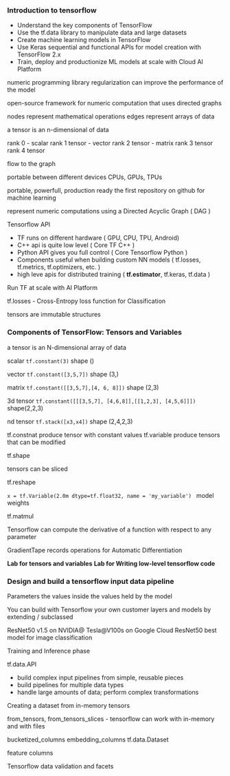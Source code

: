 ### Introduction to tensorflow

- Understand the key components of TensorFlow
- Use the tf.data library to manipulate data and large datasets
- Create machine learning models in TensorFlow
- Use Keras sequential and functional APIs for model creation with TensorFlow 2.x
- Train, deploy and productionize ML models at scale with Cloud AI Platform



numeric programming library
regularization can improve the performance of the model

open-source framework for numeric computation that uses directed graphs


nodes represent mathematical operations
edges represent arrays of data


a tensor is an n-dimensional of data

rank 0 - scalar
rank 1 tensor - vector
rank 2 tensor - matrix
rank 3 tensor
rank 4 tensor

flow to the graph

portable between different devices
CPUs, GPUs, TPUs


portable, powerfull, production ready
the first repository on github for machine learning

represent numeric computations using a Directed Acyclic Graph ( DAG )

Tensorflow API


- TF runs on different hardware ( GPU, CPU, TPU, Android)
- C++ api is quite low level ( Core TF C++ )
- Python API gives you full control ( Core Tensorflow Python )
- Components useful when building custom NN models ( tf.losses, tf.metrics, tf.optimizers, etc. )
- high leve apis for distributed training ( **tf.estimator**, tf.keras, tf.data )

Run TF at scale with AI Platform

tf.losses - Cross-Entropy loss function for Classification

tensors are immutable structures


### Components of TensorFlow: Tensors and Variables

a tensor is an N-dimensional array of data

scalar ```tf.constant(3)``` shape ()

vector ```tf.constant([3,5,7])``` shape (3,)

matrix ```tf.constant([[3,5,7],[4, 6, 8]])``` shape (2,3)

3d tensor ```tf.constant([[[3,5,7], [4,6,8]],[[1,2,3], [4,5,6]]])``` shape(2,2,3)

nd tensor ```tf.stack([x3,x4])``` shape (2,4,2,3)

tf.constnat produce tensor with constant values
tf.variable produce tensors that can be modified

tf.shape

tensors can be sliced 

tf.reshape

```x = tf.Variable(2.0m dtype=tf.float32, name = 'my_variable') ``` 
model weights

tf.matmul

Tensorflow can compute the derivative of a function with respect to any parameter

GradientTape records operations for Automatic Differentiation


**Lab for tensors and variables**
**Lab for Writing low-level tensorflow code**



### Design and build a tensorflow input data pipeline

Parameters the values inside the values held by the model

You can build with Tensorflow your own customer layers and models by extending / subclassed

ResNet50 v1.5 on NVIDIA@ Tesla@V100s on Google Cloud 
ResNet50 best model for image classification


Training and Inference phase

tf.data.API
- build complex input pipelines from simple, reusable pieces
- build pipelines for multiple data types
- handle large amounts of data; perform complex transformations


Creating a dataset from in-memory tensors

from_tensors, from_tensors_slices - tensorflow can work with in-memory and with files


bucketized_columns
embedding_columns
tf.data.Dataset

feature columns



Tensorflow data validation and facets